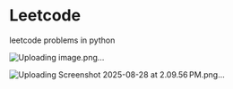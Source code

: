 # Leetcode
leetcode problems in python

![Uploading image.png…]()

![Uploading Screenshot 2025-08-28 at 2.09.56 PM.png…]()
